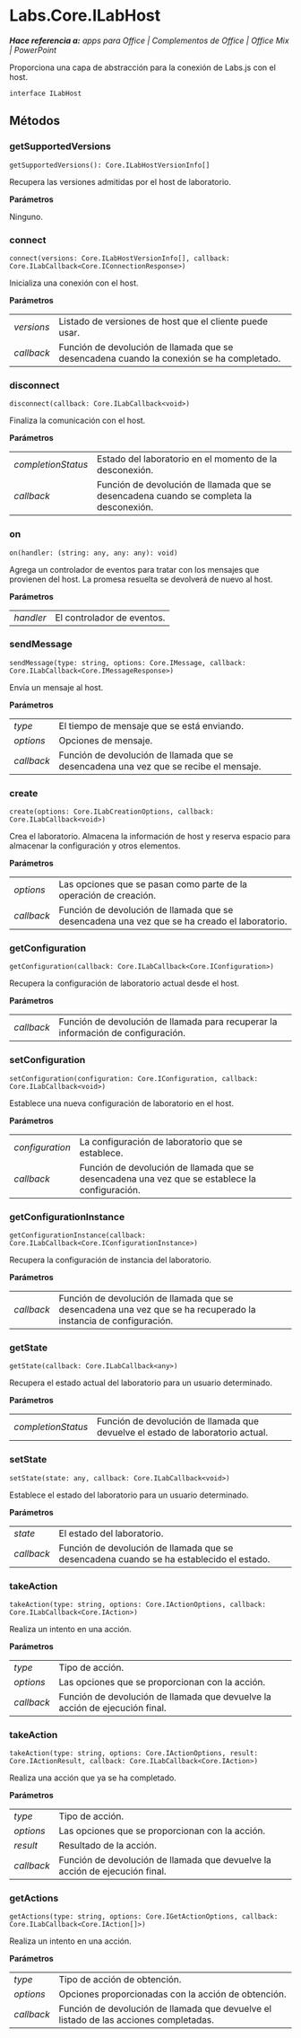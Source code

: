 
# <a name="labs.core.ilabhost"></a>Labs.Core.ILabHost

 _**Hace referencia a:** apps para Office | Complementos de Office | Office Mix | PowerPoint_

Proporciona una capa de abstracción para la conexión de Labs.js con el host.

```
interface ILabHost
```


## <a name="methods"></a>Métodos


### <a name="getsupportedversions"></a>getSupportedVersions

 `getSupportedVersions(): Core.ILabHostVersionInfo[]`

Recupera las versiones admitidas por el host de laboratorio.

 **Parámetros**

Ninguno.


### <a name="connect"></a>connect

 `connect(versions: Core.ILabHostVersionInfo[], callback: Core.ILabCallback<Core.IConnectionResponse>)`

Inicializa una conexión con el host.

 **Parámetros**


|||
|:-----|:-----|
| _versions_|Listado de versiones de host que el cliente puede usar.|
| _callback_|Función de devolución de llamada que se desencadena cuando la conexión se ha completado.|

### <a name="disconnect"></a>disconnect

 `disconnect(callback: Core.ILabCallback<void>)`

Finaliza la comunicación con el host.

 **Parámetros**


|||
|:-----|:-----|
| _completionStatus_|Estado del laboratorio en el momento de la desconexión.|
| _callback_|Función de devolución de llamada que se desencadena cuando se completa la desconexión.|

### <a name="on"></a>on

 `on(handler: (string: any, any: any): void)`

Agrega un controlador de eventos para tratar con los mensajes que provienen del host. La promesa resuelta se devolverá de nuevo al host.

 **Parámetros**


|||
|:-----|:-----|
| _handler_|El controlador de eventos.|

### <a name="sendmessage"></a>sendMessage

 `sendMessage(type: string, options: Core.IMessage, callback: Core.ILabCallback<Core.IMessageResponse>)`

Envía un mensaje al host.

 **Parámetros**


|||
|:-----|:-----|
| _type_|El tiempo de mensaje que se está enviando.|
| _options_|Opciones de mensaje.|
| _callback_|Función de devolución de llamada que se desencadena una vez que se recibe el mensaje.|

### <a name="create"></a>create

 `create(options: Core.ILabCreationOptions, callback: Core.ILabCallback<void>)`

Crea el laboratorio. Almacena la información de host y reserva espacio para almacenar la configuración y otros elementos.

 **Parámetros**


|||
|:-----|:-----|
| _options_|Las opciones que se pasan como parte de la operación de creación.|
| _callback_|Función de devolución de llamada que se desencadena una vez que se ha creado el laboratorio.|

### <a name="getconfiguration"></a>getConfiguration

 `getConfiguration(callback: Core.ILabCallback<Core.IConfiguration>)`

Recupera la configuración de laboratorio actual desde el host.

 **Parámetros**


|||
|:-----|:-----|
| _callback_|Función de devolución de llamada para recuperar la información de configuración.|

### <a name="setconfiguration"></a>setConfiguration

 `setConfiguration(configuration: Core.IConfiguration, callback: Core.ILabCallback<void>)`

Establece una nueva configuración de laboratorio en el host.

 **Parámetros**


|||
|:-----|:-----|
| _configuration_|La configuración de laboratorio que se establece.|
| _callback_|Función de devolución de llamada que se desencadena una vez que se establece la configuración.|

### <a name="getconfigurationinstance"></a>getConfigurationInstance

 `getConfigurationInstance(callback: Core.ILabCallback<Core.IConfigurationInstance>)`

Recupera la configuración de instancia del laboratorio.

 **Parámetros**


|||
|:-----|:-----|
| _callback_|Función de devolución de llamada que se desencadena una vez que se ha recuperado la instancia de configuración.|

### <a name="getstate"></a>getState

 `getState(callback: Core.ILabCallback<any>)`

Recupera el estado actual del laboratorio para un usuario determinado.

 **Parámetros**


|||
|:-----|:-----|
| _completionStatus_|Función de devolución de llamada que devuelve el estado de laboratorio actual.|

### <a name="setstate"></a>setState

 `setState(state: any, callback: Core.ILabCallback<void>)`

Establece el estado del laboratorio para un usuario determinado.

 **Parámetros**


|||
|:-----|:-----|
| _state_|El estado del laboratorio.|
| _callback_|Función de devolución de llamada que se desencadena cuando se ha establecido el estado.|

### <a name="takeaction"></a>takeAction

 `takeAction(type: string, options: Core.IActionOptions, callback: Core.ILabCallback<Core.IAction>)`

Realiza un intento en una acción.

 **Parámetros**


|||
|:-----|:-----|
| _type_|Tipo de acción.|
| _options_|Las opciones que se proporcionan con la acción.|
| _callback_|Función de devolución de llamada que devuelve la acción de ejecución final.|

### <a name="takeaction"></a>takeAction

 `takeAction(type: string, options: Core.IActionOptions, result: Core.IActionResult, callback: Core.ILabCallback<Core.IAction>)`

Realiza una acción que ya se ha completado.

 **Parámetros**


|||
|:-----|:-----|
| _type_|Tipo de acción.|
| _options_|Las opciones que se proporcionan con la acción.|
| _result_|Resultado de la acción.|
| _callback_|Función de devolución de llamada que devuelve la acción de ejecución final.|

### <a name="getactions"></a>getActions

 `getActions(type: string, options: Core.IGetActionOptions, callback: Core.ILabCallback<Core.IAction[]>)`

Realiza un intento en una acción.

 **Parámetros**


|||
|:-----|:-----|
| _type_|Tipo de acción de obtención.|
| _options_|Opciones proporcionadas con la acción de obtención.|
| _callback_|Función de devolución de llamada que devuelve el listado de las acciones completadas.|
